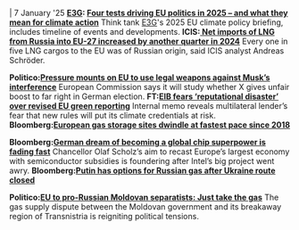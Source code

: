 | 7 January '25
**[E3G](https://www.cleanenergywire.org/experts/e3g-third-generation-environmentalism): [Four tests driving EU politics in 2025 – and what they mean for climate action](https://www.e3g.org/publications/four-tests-driving-eu-politics-in-2025/)**
Think tank [E3G](https://www.cleanenergywire.org/experts/e3g-third-generation-environmentalism)'s 2025 EU climate policy briefing, includes timeline of events and developments.
**ICIS:[ Net imports of LNG from Russia into EU-27 increased by another quarter in 2024](https://www.linkedin.com/posts/andreas-schroeder-8284619_russia-eu-hard-time-for-pipeline-gas-but-activity-7281939614288756736-3Up0)**
Every one in five LNG cargos to the EU was of Russian origin, said ICIS analyst Andreas Schröder.   

**Politico:**[**Pressure mounts on EU to use legal weapons against Musk’s interference**](https://www.politico.eu/article/elon-musk-interference-alice-weidel-x-livestream-afd-germany-eu-digital-services-act/)
European Commission says it will study whether X gives unfair boost to far right in German election.
**FT:**[**EIB fears ‘reputational disaster’ over revised EU green reporting**](https://www.ft.com/content/12399810-a782-465b-8378-5099252306a5)
Internal memo reveals multilateral lender’s fear that new rules will put its climate credentials at risk.
**Bloomberg:**[**European gas storage sites dwindle at fastest pace since 2018**](https://www.bloomberg.com/news/articles/2025-01-06/european-gas-storage-sites-deplete-at-fastest-pace-since-2018)


**Bloomberg:**[**German dream of becoming a global chip superpower is fading fast**](https://www.bloomberg.com/news/articles/2025-01-07/intel-pullback-undermines-germany-s-dream-of-being-a-semiconductor-superpower)
Chancellor Olaf Scholz’s aim to recast Europe’s largest economy with semiconductor subsidies is foundering after Intel’s big project went awry.
**Bloomberg:**[**Putin has options for Russian gas after Ukraine route closed**](https://www.bloomberg.com/news/articles/2025-01-06/putin-has-options-for-russia-s-gas-after-ukraine-route-closed)


**Politico:**[**EU to pro-Russian Moldovan separatists: Just take the gas**](https://www.politico.eu/article/eu-russia-moldova-separatists-gas-oil-gazprom-european-market/)
The gas supply dispute between the Moldovan government and its breakaway region of Transnistria is reigniting political tensions.